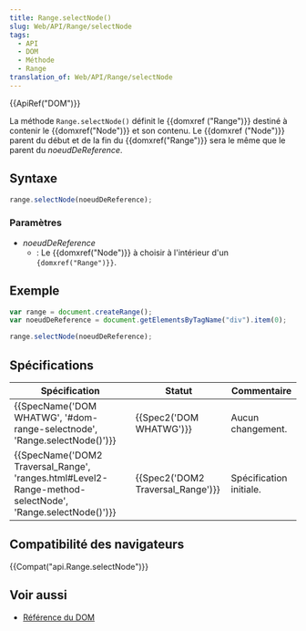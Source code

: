 ```yaml
---
title: Range.selectNode()
slug: Web/API/Range/selectNode
tags:
  - API
  - DOM
  - Méthode
  - Range
translation_of: Web/API/Range/selectNode
---
```

{{ApiRef("DOM")}}

La méthode `Range.selectNode()` définit le {{domxref ("Range")}} destiné à contenir le {{domxref("Node")}} et son contenu. Le {{domxref ("Node")}} parent du début et de la fin du {{domxref("Range")}} sera le même que le parent du _noeudDeReference_.

## Syntaxe

```js
range.selectNode(noeudDeReference);
```

### Paramètres

- _noeudDeReference_
  - : Le {{domxref("Node")}} à choisir à l'intérieur d'un `{domxref("Range")}}`.

## Exemple

```js
var range = document.createRange();
var noeudDeReference = document.getElementsByTagName("div").item(0);

range.selectNode(noeudDeReference);
```

## Spécifications

| Spécification                                                                                                                                | Statut                                       | Commentaire             |
| -------------------------------------------------------------------------------------------------------------------------------------------- | -------------------------------------------- | ----------------------- |
| {{SpecName('DOM WHATWG', '#dom-range-selectnode', 'Range.selectNode()')}}                                             | {{Spec2('DOM WHATWG')}}             | Aucun changement.       |
| {{SpecName('DOM2 Traversal_Range', 'ranges.html#Level2-Range-method-selectNode', 'Range.selectNode()')}} | {{Spec2('DOM2 Traversal_Range')}} | Spécification initiale. |

## Compatibilité des navigateurs

{{Compat("api.Range.selectNode")}}

## Voir aussi

- [Référence du DOM](/fr/docs/Web/API/Document_Object_Model)
